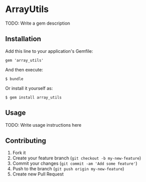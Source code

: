 # ArrayUtils

TODO: Write a gem description

## Installation

Add this line to your application's Gemfile:

    gem 'array_utils'

And then execute:

    $ bundle

Or install it yourself as:

    $ gem install array_utils

## Usage

TODO: Write usage instructions here

## Contributing

1. Fork it
2. Create your feature branch (`git checkout -b my-new-feature`)
3. Commit your changes (`git commit -am 'Add some feature'`)
4. Push to the branch (`git push origin my-new-feature`)
5. Create new Pull Request
